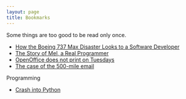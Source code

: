 ```yaml
---
layout: page
title: Bookmarks
---
```


Some things are too good to be read only once.

- [How the Boeing 737 Max Disaster Looks to a Software Developer](https://spectrum.ieee.org/how-the-boeing-737-max-disaster-looks-to-a-software-developer)
- [The Story of Mel, a Real Programmer](https://www.cs.utah.edu/~elb/folklore/mel.html)
- [OpenOffice does not print on Tuesdays](http://beza1e1.tuxen.de/lore/print_on_tuesday.html)
- [The case of the 500-mile email](http://ibiblio.org/harris/500milemail.html)

Programming

- [Crash into Python](https://stephensugden.com/crash_into_python/)
